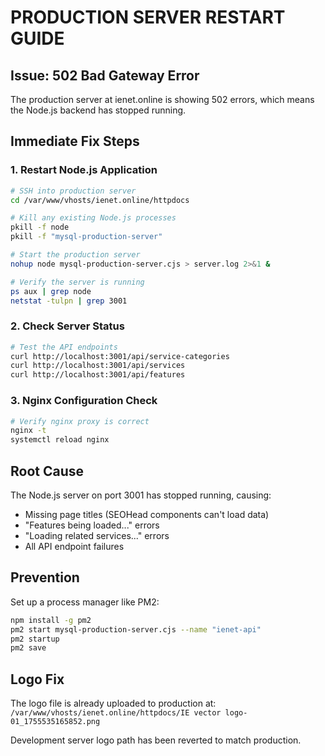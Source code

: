 # PRODUCTION SERVER RESTART GUIDE

## Issue: 502 Bad Gateway Error
The production server at ienet.online is showing 502 errors, which means the Node.js backend has stopped running.

## Immediate Fix Steps

### 1. Restart Node.js Application
```bash
# SSH into production server
cd /var/www/vhosts/ienet.online/httpdocs

# Kill any existing Node.js processes
pkill -f node
pkill -f "mysql-production-server"

# Start the production server
nohup node mysql-production-server.cjs > server.log 2>&1 &

# Verify the server is running
ps aux | grep node
netstat -tulpn | grep 3001
```

### 2. Check Server Status
```bash
# Test the API endpoints
curl http://localhost:3001/api/service-categories
curl http://localhost:3001/api/services
curl http://localhost:3001/api/features
```

### 3. Nginx Configuration Check
```bash
# Verify nginx proxy is correct
nginx -t
systemctl reload nginx
```

## Root Cause
The Node.js server on port 3001 has stopped running, causing:
- Missing page titles (SEOHead components can't load data)
- "Features being loaded..." errors
- "Loading related services..." errors
- All API endpoint failures

## Prevention
Set up a process manager like PM2:
```bash
npm install -g pm2
pm2 start mysql-production-server.cjs --name "ienet-api"
pm2 startup
pm2 save
```

## Logo Fix
The logo file is already uploaded to production at:
`/var/www/vhosts/ienet.online/httpdocs/IE vector logo-01_1755535165852.png`

Development server logo path has been reverted to match production.